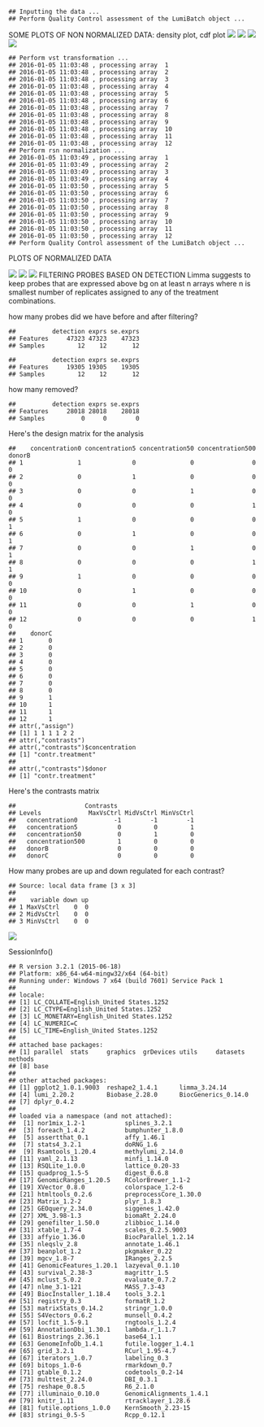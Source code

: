     ## Inputting the data ...
    ## Perform Quality Control assessment of the LumiBatch object ...

SOME PLOTS OF NON NORMALIZED DATA: density plot, cdf plot ![](raw-data-analysis_files/figure-markdown_github/unnamed-chunk-3-1.png) ![](raw-data-analysis_files/figure-markdown_github/unnamed-chunk-3-2.png) ![](raw-data-analysis_files/figure-markdown_github/unnamed-chunk-3-3.png) ![](raw-data-analysis_files/figure-markdown_github/unnamed-chunk-3-4.png)

    ## Perform vst transformation ...
    ## 2016-01-05 11:03:48 , processing array  1 
    ## 2016-01-05 11:03:48 , processing array  2 
    ## 2016-01-05 11:03:48 , processing array  3 
    ## 2016-01-05 11:03:48 , processing array  4 
    ## 2016-01-05 11:03:48 , processing array  5 
    ## 2016-01-05 11:03:48 , processing array  6 
    ## 2016-01-05 11:03:48 , processing array  7 
    ## 2016-01-05 11:03:48 , processing array  8 
    ## 2016-01-05 11:03:48 , processing array  9 
    ## 2016-01-05 11:03:48 , processing array  10 
    ## 2016-01-05 11:03:48 , processing array  11 
    ## 2016-01-05 11:03:48 , processing array  12 
    ## Perform rsn normalization ...
    ## 2016-01-05 11:03:49 , processing array  1 
    ## 2016-01-05 11:03:49 , processing array  2 
    ## 2016-01-05 11:03:49 , processing array  3 
    ## 2016-01-05 11:03:49 , processing array  4 
    ## 2016-01-05 11:03:50 , processing array  5 
    ## 2016-01-05 11:03:50 , processing array  6 
    ## 2016-01-05 11:03:50 , processing array  7 
    ## 2016-01-05 11:03:50 , processing array  8 
    ## 2016-01-05 11:03:50 , processing array  9 
    ## 2016-01-05 11:03:50 , processing array  10 
    ## 2016-01-05 11:03:50 , processing array  11 
    ## 2016-01-05 11:03:50 , processing array  12 
    ## Perform Quality Control assessment of the LumiBatch object ...

PLOTS OF NORMALIZED DATA

![](raw-data-analysis_files/figure-markdown_github/unnamed-chunk-4-1.png) ![](raw-data-analysis_files/figure-markdown_github/unnamed-chunk-4-2.png) ![](raw-data-analysis_files/figure-markdown_github/unnamed-chunk-4-3.png) FILTERING PROBES BASED ON DETECTION Limma suggests to keep probes that are expressed above bg on at least n arrays where n is smallest number of replicates assigned to any of the treatment combinations.

how many probes did we have before and after filtering?

    ##          detection exprs se.exprs
    ## Features     47323 47323    47323
    ## Samples         12    12       12

    ##          detection exprs se.exprs
    ## Features     19305 19305    19305
    ## Samples         12    12       12

how many removed?

    ##          detection exprs se.exprs
    ## Features     28018 28018    28018
    ## Samples          0     0        0

Here's the design matrix for the analysis

    ##    concentration0 concentration5 concentration50 concentration500 donorB
    ## 1               1              0               0                0      0
    ## 2               0              1               0                0      0
    ## 3               0              0               1                0      0
    ## 4               0              0               0                1      0
    ## 5               1              0               0                0      1
    ## 6               0              1               0                0      1
    ## 7               0              0               1                0      1
    ## 8               0              0               0                1      1
    ## 9               1              0               0                0      0
    ## 10              0              1               0                0      0
    ## 11              0              0               1                0      0
    ## 12              0              0               0                1      0
    ##    donorC
    ## 1       0
    ## 2       0
    ## 3       0
    ## 4       0
    ## 5       0
    ## 6       0
    ## 7       0
    ## 8       0
    ## 9       1
    ## 10      1
    ## 11      1
    ## 12      1
    ## attr(,"assign")
    ## [1] 1 1 1 1 2 2
    ## attr(,"contrasts")
    ## attr(,"contrasts")$concentration
    ## [1] "contr.treatment"
    ## 
    ## attr(,"contrasts")$donor
    ## [1] "contr.treatment"

Here's the contrasts matrix

    ##                   Contrasts
    ## Levels             MaxVsCtrl MidVsCtrl MinVsCtrl
    ##   concentration0          -1        -1        -1
    ##   concentration5           0         0         1
    ##   concentration50          0         1         0
    ##   concentration500         1         0         0
    ##   donorB                   0         0         0
    ##   donorC                   0         0         0

How many probes are up and down regulated for each contrast?

    ## Source: local data frame [3 x 3]
    ## 
    ##    variable down up
    ## 1 MaxVsCtrl    0  0
    ## 2 MidVsCtrl    0  0
    ## 3 MinVsCtrl    0  0

![](raw-data-analysis_files/figure-markdown_github/unnamed-chunk-11-1.png)

SessionInfo()

    ## R version 3.2.1 (2015-06-18)
    ## Platform: x86_64-w64-mingw32/x64 (64-bit)
    ## Running under: Windows 7 x64 (build 7601) Service Pack 1
    ## 
    ## locale:
    ## [1] LC_COLLATE=English_United States.1252 
    ## [2] LC_CTYPE=English_United States.1252   
    ## [3] LC_MONETARY=English_United States.1252
    ## [4] LC_NUMERIC=C                          
    ## [5] LC_TIME=English_United States.1252    
    ## 
    ## attached base packages:
    ## [1] parallel  stats     graphics  grDevices utils     datasets  methods  
    ## [8] base     
    ## 
    ## other attached packages:
    ## [1] ggplot2_1.0.1.9003  reshape2_1.4.1      limma_3.24.14      
    ## [4] lumi_2.20.2         Biobase_2.28.0      BiocGenerics_0.14.0
    ## [7] dplyr_0.4.2        
    ## 
    ## loaded via a namespace (and not attached):
    ##  [1] nor1mix_1.2-1           splines_3.2.1          
    ##  [3] foreach_1.4.2           bumphunter_1.8.0       
    ##  [5] assertthat_0.1          affy_1.46.1            
    ##  [7] stats4_3.2.1            doRNG_1.6              
    ##  [9] Rsamtools_1.20.4        methylumi_2.14.0       
    ## [11] yaml_2.1.13             minfi_1.14.0           
    ## [13] RSQLite_1.0.0           lattice_0.20-33        
    ## [15] quadprog_1.5-5          digest_0.6.8           
    ## [17] GenomicRanges_1.20.5    RColorBrewer_1.1-2     
    ## [19] XVector_0.8.0           colorspace_1.2-6       
    ## [21] htmltools_0.2.6         preprocessCore_1.30.0  
    ## [23] Matrix_1.2-2            plyr_1.8.3             
    ## [25] GEOquery_2.34.0         siggenes_1.42.0        
    ## [27] XML_3.98-1.3            biomaRt_2.24.0         
    ## [29] genefilter_1.50.0       zlibbioc_1.14.0        
    ## [31] xtable_1.7-4            scales_0.2.5.9003      
    ## [33] affyio_1.36.0           BiocParallel_1.2.14    
    ## [35] nleqslv_2.8             annotate_1.46.1        
    ## [37] beanplot_1.2            pkgmaker_0.22          
    ## [39] mgcv_1.8-7              IRanges_2.2.5          
    ## [41] GenomicFeatures_1.20.1  lazyeval_0.1.10        
    ## [43] survival_2.38-3         magrittr_1.5           
    ## [45] mclust_5.0.2            evaluate_0.7.2         
    ## [47] nlme_3.1-121            MASS_7.3-43            
    ## [49] BiocInstaller_1.18.4    tools_3.2.1            
    ## [51] registry_0.3            formatR_1.2            
    ## [53] matrixStats_0.14.2      stringr_1.0.0          
    ## [55] S4Vectors_0.6.2         munsell_0.4.2          
    ## [57] locfit_1.5-9.1          rngtools_1.2.4         
    ## [59] AnnotationDbi_1.30.1    lambda.r_1.1.7         
    ## [61] Biostrings_2.36.1       base64_1.1             
    ## [63] GenomeInfoDb_1.4.1      futile.logger_1.4.1    
    ## [65] grid_3.2.1              RCurl_1.95-4.7         
    ## [67] iterators_1.0.7         labeling_0.3           
    ## [69] bitops_1.0-6            rmarkdown_0.7          
    ## [71] gtable_0.1.2            codetools_0.2-14       
    ## [73] multtest_2.24.0         DBI_0.3.1              
    ## [75] reshape_0.8.5           R6_2.1.0               
    ## [77] illuminaio_0.10.0       GenomicAlignments_1.4.1
    ## [79] knitr_1.11              rtracklayer_1.28.6     
    ## [81] futile.options_1.0.0    KernSmooth_2.23-15     
    ## [83] stringi_0.5-5           Rcpp_0.12.1
